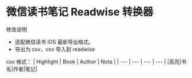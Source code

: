 # 微信读书笔记 Readwise 转换器

修改说明
- 适配微信读书 iOS 最新导出格式。
- 导出为 csv，csv 导入到 readwise

csv 格式：
| Highlight | Book | Author | Note |
| --- | --- | --- | --- |
|高亮|书名|作者|笔记|
